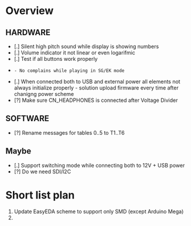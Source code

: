 # Overview

## HARDWARE

* [.] Silent high pitch sound while display is showing numbers
* [.] Volume indicator it not linear or even logarifmic
* [.] Test if all buttons work properly
*     - No complains while playing in SG/EK mode
* [.] When connected both to USB and external power all elements not always initialize properly - solution upload firmware every time after chanigng power scheme
* [?] Make sure CN_HEADPHONES is connected after Voltage Divider

## SOFTWARE

* [?] Rename messages for tables 0..5 to T1..T6

## Maybe

* [.] Support switching mode while connecting both to 12V + USB power
* [?] Do we need SDI/I2C

# Short list plan

1. Update EasyEDA scheme to support only SMD (except Arduino Mega)
2. 